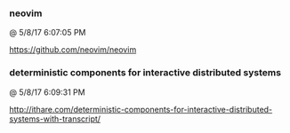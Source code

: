﻿

### neovim
@ 5/8/17 6:07:05 PM

https://github.com/neovim/neovim



### deterministic components for interactive distributed systems
@ 5/8/17 6:09:31 PM

http://ithare.com/deterministic-components-for-interactive-distributed-systems-with-transcript/

